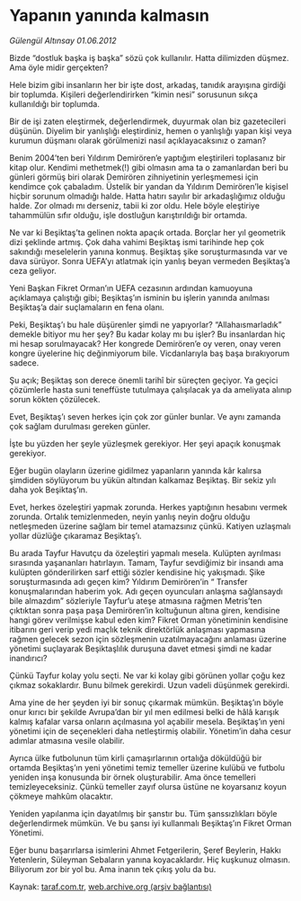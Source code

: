 # Yapanın yanında kalmasın

*Gülengül Altınsay 01.06.2012*

<div class="yazi"><p>Bizde “dostluk başka iş başka” sözü çok kullanılır. Hatta dilimizden düşmez. Ama öyle midir gerçekten? </p>
<p>Hele bizim gibi insanların her bir işte dost, arkadaş, tanıdık arayışına girdiği bir toplumda. Kişileri değerlendirirken “kimin nesi” sorusunun sıkça kullanıldığı bir toplumda. </p>
<p>Bir de işi zaten eleştirmek, değerlendirmek, duyurmak olan biz gazetecileri düşünün. Diyelim bir yanlışlığı eleştirdiniz, hemen o yanlışlığı yapan kişi veya kurumun düşmanı olarak görülmenizi nasıl açıklayacaksınız o zaman? </p>
<p>Benim 2004’ten beri Yıldırım Demirören’e yaptığım eleştirileri toplasanız bir kitap olur. Kendimi methetmek(!) gibi olmasın ama ta o zamanlardan beri bu günleri görmüş biri olarak Demirören zihniyetinin yerleşmemesi için kendimce çok çabaladım. Üstelik bir yandan da Yıldırım Demirören’le kişisel hiçbir sorunum olmadığı halde. Hatta hatırı sayılır bir arkadaşlığımız olduğu halde. Zor olmadı mı derseniz, tabii ki zor oldu. Hele böyle eleştiriye tahammülün sıfır olduğu, işle dostluğun karıştırıldığı bir ortamda. </p>
<p>Ne var ki Beşiktaş’ta gelinen nokta apaçık ortada. Borçlar her yıl geometrik dizi şeklinde artmış. Çok daha vahimi Beşiktaş ismi tarihinde hep çok sakındığı meselelerin yanına konmuş. Beşiktaş şike soruşturmasında var ve dava sürüyor. Sonra UEFA’yı atlatmak için yanlış beyan vermeden Beşiktaş’a ceza geliyor. </p>
<p>Yeni Başkan Fikret Orman’ın UEFA cezasının ardından kamuoyuna açıklamaya çalıştığı gibi; Beşiktaş’ın isminin bu işlerin yanında anılması Beşiktaş’a dair suçlamaların en fena olanı. </p>
<p>Peki, Beşiktaş’ı bu hale düşürenler şimdi ne yapıyorlar? “Allahaısmarladık” demekle bitiyor mu her şey? Bu kadar kolay mı bu işler? Bu insanlardan hiç mi hesap sorulmayacak? Her kongrede Demirören’e oy veren, onay veren kongre üyelerine hiç değinmiyorum bile. Vicdanlarıyla baş başa bırakıyorum sadece.</p>
<p>Şu açık; Beşiktaş son derece önemli tarihî bir süreçten geçiyor. Ya geçici çözümlerle hasta suni teneffüste tutulmaya çalışılacak ya da ameliyata alınıp sorun kökten çözülecek.</p>
<p>Evet, Beşiktaş’ı seven herkes için çok zor günler bunlar. Ve aynı zamanda çok sağlam durulması gereken günler.</p>
<p>İşte bu yüzden her şeyle yüzleşmek gerekiyor. Her şeyi apaçık konuşmak gerekiyor.</p>
<p>Eğer bugün olayların üzerine gidilmez yapanların yanında kâr kalırsa şimdiden söylüyorum bu yükün altından kalkamaz Beşiktaş. Bir sekiz yılı daha yok Beşiktaş’ın.</p>
<p>Evet, herkes özeleştiri yapmak zorunda. Herkes yaptığının hesabını vermek zorunda. Ortalık temizlenmeden, neyin yanlış neyin doğru olduğu netleşmeden üzerine sağlam bir temel atamazsınız çünkü. Katiyen uzlaşmalı yollar düzlüğe çıkaramaz Beşiktaş’ı.</p>
<p>Bu arada Tayfur Havutçu da özeleştiri yapmalı mesela. Kulüpten ayrılması sırasında yaşananları hatırlayın. Tamam, Tayfur sevdiğimiz bir insandı ama kulüpten gönderilirken sarf ettiği sözler kendisine hiç yakışmadı. Şike soruşturmasında adı geçen kim? Yıldırım Demirören’in “ Transfer konuşmalarından haberim yok. Adı geçen oyuncuları anlaşma sağlansaydı bile almazdım” sözleriyle Tayfur’u ateşe atmasına rağmen Metris’ten çıktıktan sonra paşa paşa Demirören’in koltuğunun altına giren, kendisine hangi görev verilmişse kabul eden kim? Fikret Orman yönetiminin kendisine itibarını geri verip yedi maçlık teknik direktörlük anlaşması yapmasına rağmen gelecek sezon için sözleşmenin uzatılmayacağını anlaması üzerine yönetimi suçlayarak Beşiktaşlılık duruşuna davet etmesi şimdi ne kadar inandırıcı? </p>
<p>Çünkü Tayfur kolay yolu seçti. Ne var ki kolay gibi görünen yollar çoğu kez çıkmaz sokaklardır. Bunu bilmek gerekirdi. Uzun vadeli düşünmek gerekirdi.</p>
<p>Ama yine de her şeyden iyi bir sonuç çıkarmak mümkün. Beşiktaş’ın böyle onur kırıcı bir şekilde Avrupa’dan bir yıl men edilmesi belki de hâlâ karışık kalmış kafalar varsa onların açılmasına yol açabilir mesela. Beşiktaş’ın yeni yönetimi için de seçenekleri daha netleştirmiş olabilir. Yönetim’in daha cesur adımlar atmasına vesile olabilir. </p>
<p>Ayrıca ülke futbolunun tüm kirli çamaşırlarının ortalığa döküldüğü bir ortamda Beşiktaş’ın yeni yönetimi temiz temeller üzerine kulübü ve futbolu yeniden inşa konusunda bir örnek oluşturabilir. Ama önce temelleri temizleyeceksiniz. Çünkü temeller zayıf olursa üstüne ne koyarsanız koyun çökmeye mahkûm olacaktır.</p>
<p>Yeniden yapılanma için dayatılmış bir şanstır bu. Tüm şanssızlıkları böyle değerlendirmek mümkün. Ve bu şansı iyi kullanmalı Beşiktaş’ın Fikret Orman Yönetimi.</p>
<p>Eğer bunu başarırlarsa isimlerini Ahmet Fetgerilerin, Şeref Beylerin, Hakkı Yetenlerin, Süleyman Sebaların yanına koyacaklardır. Hiç kuşkunuz olmasın. Biliyorum zor bir yol bu. Ama inanın tek çıkış yolu da bu.</p>
</div>

Kaynak: [taraf.com.tr](http://www.taraf.com.tr/gulengul-altinsay/makale-yapanin-yaninda-kalmasin.htm), [web.archive.org (arşiv bağlantısı)](http://web.archive.org/web/20130624075221/http://www.taraf.com.tr/gulengul-altinsay/makale-yapanin-yaninda-kalmasin.htm)
